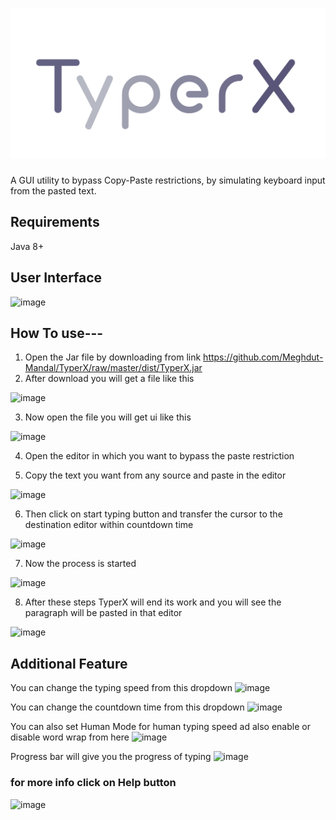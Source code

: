 # ![image](https://github.com/Meghdut-Mandal/TyperX/raw/master/typerx.png)

A GUI utility to bypass Copy-Paste restrictions, by simulating keyboard input from the pasted text.
## Requirements
Java 8+ 

## User Interface
![image](https://user-images.githubusercontent.com/50911878/99957884-64955600-2dae-11eb-9928-933c9057d2ac.png)


## How To use---

1. Open the Jar file by downloading from link https://github.com/Meghdut-Mandal/TyperX/raw/master/dist/TyperX.jar
2. After download you will get a file like this

![image](https://user-images.githubusercontent.com/50911878/99958438-63185d80-2daf-11eb-8d0e-b1f8ee91faf6.png)

3. Now open the file you will get ui like this

![image](https://user-images.githubusercontent.com/50911878/99958605-b12d6100-2daf-11eb-95a6-120e37957985.png)

4. Open the editor in which you want to bypass the paste restriction

5. Copy the text you want from any source and paste in the editor

![image](https://user-images.githubusercontent.com/50911878/99959357-e25a6100-2db0-11eb-92ee-fa3017710518.png)

6. Then click on start typing button and transfer the cursor to the destination editor within countdown time

![image](https://user-images.githubusercontent.com/50911878/99960146-4893b380-2db2-11eb-8ecd-400f8280770c.png)

7. Now the process is started

![image](https://user-images.githubusercontent.com/50911878/99961321-387cd380-2db4-11eb-954c-2a8d8aab9944.png)

8. After these steps TyperX will end its work and you will see the paragraph will be pasted in that editor

![image](https://user-images.githubusercontent.com/50911878/99960395-acb67780-2db2-11eb-888c-0877bcd09c89.png)

## Additional Feature

You can change the typing speed from this dropdown 
![image](https://user-images.githubusercontent.com/50911878/99960693-2cdcdd00-2db3-11eb-94a0-3f4aa3576b65.png)

You can change the countdown time from this dropdown 
![image](https://user-images.githubusercontent.com/50911878/99960834-6a416a80-2db3-11eb-9346-760332215abf.png)

You can also set Human Mode for human typing speed ad also enable or disable word wrap from here 
![image](https://user-images.githubusercontent.com/50911878/99961037-bf7d7c00-2db3-11eb-8b1c-a7cdff5a1e48.png)

Progress bar will give you the progress of typing ![image](https://user-images.githubusercontent.com/50911878/99961275-1d11c880-2db4-11eb-8e92-bc1f5e11b948.png)

### for more info click on Help button
![image](https://user-images.githubusercontent.com/50911878/99961669-ceb0f980-2db4-11eb-95a5-99f59fe60fd2.png)
